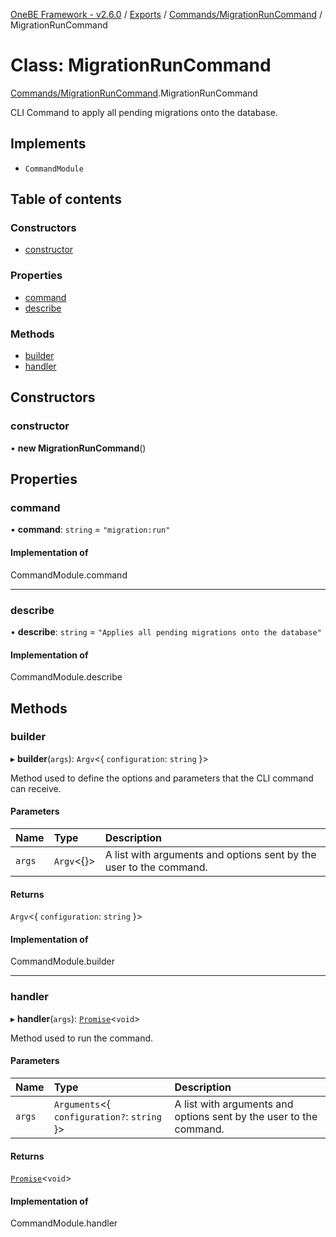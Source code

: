 [OneBE Framework - v2.6.0](../README.md) / [Exports](../modules.md) / [Commands/MigrationRunCommand](../modules/Commands_MigrationRunCommand.md) / MigrationRunCommand

# Class: MigrationRunCommand

[Commands/MigrationRunCommand](../modules/Commands_MigrationRunCommand.md).MigrationRunCommand

CLI Command to apply all pending migrations onto the database.

## Implements

- `CommandModule`

## Table of contents

### Constructors

- [constructor](Commands_MigrationRunCommand.MigrationRunCommand.md#constructor)

### Properties

- [command](Commands_MigrationRunCommand.MigrationRunCommand.md#command)
- [describe](Commands_MigrationRunCommand.MigrationRunCommand.md#describe)

### Methods

- [builder](Commands_MigrationRunCommand.MigrationRunCommand.md#builder)
- [handler](Commands_MigrationRunCommand.MigrationRunCommand.md#handler)

## Constructors

### constructor

• **new MigrationRunCommand**()

## Properties

### command

• **command**: `string` = `"migration:run"`

#### Implementation of

CommandModule.command

___

### describe

• **describe**: `string` = `"Applies all pending migrations onto the database"`

#### Implementation of

CommandModule.describe

## Methods

### builder

▸ **builder**(`args`): `Argv`<{ `configuration`: `string`  }\>

Method used to define the options and parameters that the CLI command
can receive.

#### Parameters

| Name | Type | Description |
| :------ | :------ | :------ |
| `args` | `Argv`<{}\> | A list with arguments and options sent by the user to the command. |

#### Returns

`Argv`<{ `configuration`: `string`  }\>

#### Implementation of

CommandModule.builder

___

### handler

▸ **handler**(`args`): [`Promise`]( https://developer.mozilla.org/en-US/docs/Web/JavaScript/Reference/Global_Objects/Promise )<`void`\>

Method used to run the command.

#### Parameters

| Name | Type | Description |
| :------ | :------ | :------ |
| `args` | `Arguments`<{ `configuration?`: `string`  }\> | A list with arguments and options sent by the user to the command. |

#### Returns

[`Promise`]( https://developer.mozilla.org/en-US/docs/Web/JavaScript/Reference/Global_Objects/Promise )<`void`\>

#### Implementation of

CommandModule.handler
